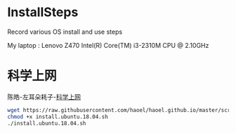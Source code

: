 # InstallSteps
Record various OS install and use steps

My laptop :
Lenovo Z470
Intel(R) Core(TM) i3-2310M CPU @ 2.10GHz


# 科学上网
陈皓-左耳朵耗子-[科学上网](https://github.com/haoel/haoel.github.io)
```bash
wget https://raw.githubusercontent.com/haoel/haoel.github.io/master/scripts/install.ubuntu.18.04.sh
chmod +x install.ubuntu.18.04.sh
./install.ubuntu.18.04.sh
```
